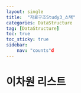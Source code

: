```yaml
---
layout: single
title:  "자료구조Study3_스택"
categories: DataStructure
tag: [DataStructure]
toc: true
toc_sticky: true
sidebar:
    nav: "counts"d
---
```



# 이차원 리스트

